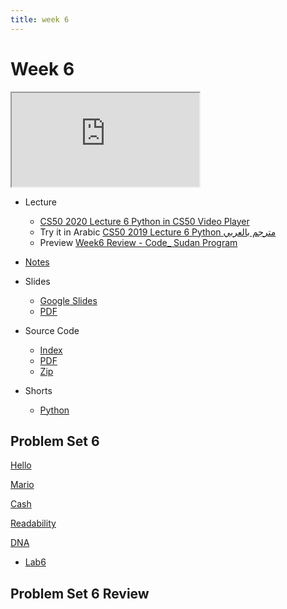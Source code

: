 ```yaml
---
title: week 6
---
```


# Week 6

<iframe src="https://www.youtube.com/embed/ZEQh45W_UDo"></iframe>


- Lecture

  - [CS50 2020 Lecture 6 Python in CS50 Video Player](https://video.cs50.io/ZEQh45W_UDo?screen=A4eeGBU4qTE)
  - Try it in Arabic
    [CS50 2019 Lecture 6 Python مترجم بالعربي](https://www.youtube.com/embed/CRR5_q9t0FU)
  - Preview
     [Week6 Review - Code_ Sudan Program](https://www.youtube.com/embed/8wF2OIIBQUo)
- [Notes](https://cs50.harvard.edu/x/2021/notes/6/)
- Slides
  - <a href="https://docs.google.com/presentation/d/16hi8SlpyO7qS0QRKUrpm_sbwK-YfG0QTyGfEjVh9fJs/edit?usp=sharing">Google Slides</a>
  - <a href="https://cdn.cs50.net/2020/fall/lectures/6/lecture6.pdf">PDF</a>
- Source Code
  - <a href="https://cdn.cs50.net/2020/fall/lectures/6/src6/">Index</a>
  - <a href="https://cdn.cs50.net/2020/fall/lectures/6/src6.pdf">PDF</a>
  - <a href="https://cdn.cs50.net/2020/fall/lectures/6/src6.zip">Zip</a>
- Shorts
  - <a href="https://www.youtube.com/watch?v=mgBpcQRDtl0" savefrom_lm_index="0" savefrom_lm="1">Python</a>
## Problem Set 6

[Hello](https://lab.cs50.io/Mohamed-Faroug/lab/main/pset6/hello)

[Mario](https://lab.cs50.io/Mohamed-Faroug/lab/main/pset6/mario/less)

[Cash](https://lab.cs50.io/Mohamed-Faroug/lab/main//pset6/cash)

[Readability](https://lab.cs50.io/Mohamed-Faroug/lab/main/pset6/Readability)

[DNA](https://lab.cs50.io/Mohamed-Faroug/lab/main/pset6/DNA)

- [Lab6](https://cs50.harvard.edu/x/2021/labs/6/)

## Problem Set 6 Review 
<!-- <div class="box" >Speller Review  <iframe src="https://www.youtube.com/embed/S_3NvpLje3M"></iframe></div>
<div class="box" >Caesar Review  <iframe src="https://www.youtube.com/embed/3BcjXzNlT0w"></iframe></div> -->
